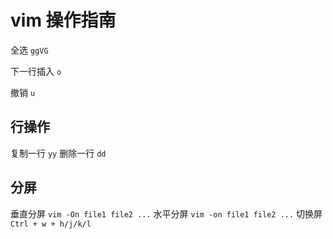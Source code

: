 vim 操作指南
===

全选 `ggVG`

下一行插入 `o`

撤销 `u`

行操作
---
复制一行 `yy`
删除一行 `dd`

分屏
---
垂直分屏 `vim -On file1 file2 ...`
水平分屏 `vim -on file1 file2 ...`
切换屏 `Ctrl + w + h/j/k/l`
